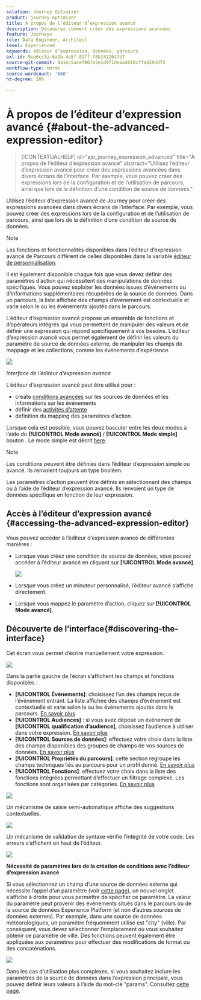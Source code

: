 ```yaml
---
solution: Journey Optimizer
product: journey optimizer
title: À propos de l’éditeur d’expression avancé
description: Découvrez comment créer des expressions avancées
feature: Journeys
role: Data Engineer, Architect
level: Experienced
keywords: éditeur d’expression, données, parcours
exl-id: 9ea6cc3a-6a1b-4e8f-82ff-f8b1812617d7
source-git-commit: 8a1ec5acef067e3e1d971deaa4b10cffa6294d75
workflow-type: tm+mt
source-wordcount: '668'
ht-degree: 28%

---
```


# À propos de l’éditeur d’expression avancé {#about-the-advanced-expression-editor}

>[!CONTEXTUALHELP]
>id="ajo_journey_expression_advanced"
>title="À propos de l’éditeur d’expression avancé"
>abstract="Utilisez l’éditeur d’expression avancé pour créer des expressions avancées dans divers écrans de l’interface. Par exemple, vous pouvez créer des expressions lors de la configuration et de l’utilisation de parcours, ainsi que lors de la définition d’une condition de source de données."

Utilisez l’éditeur d’expression avancé de Journey pour créer des expressions avancées dans divers écrans de l’interface. Par exemple, vous pouvez créer des expressions lors de la configuration et de l’utilisation de parcours, ainsi que lors de la définition d’une condition de source de données.

>[!NOTE]
>
>Les fonctions et fonctionnalités disponibles dans l’éditeur d’expression avancé de Parcours diffèrent de celles disponibles dans la variable [éditeur de personnalisation](../../personalization/functions/functions.md).

Il est également disponible chaque fois que vous devez définir des paramètres d’action qui nécessitent des manipulations de données spécifiques. Vous pouvez exploiter les données issues d’événements ou d’informations supplémentaires récupérées de la source de données.
Dans un parcours, la liste affichée des champs d’événement est contextuelle et varie selon le ou les événements ajoutés dans le parcours.

L’éditeur d’expression avancé propose un ensemble de fonctions et d’opérateurs intégrés qui vous permettent de manipuler des valeurs et de définir une expression qui répond spécifiquement à vos besoins. L’éditeur d’expression avancé vous permet également de définir les valeurs du paramètre de source de données externe, de manipuler les champs de mappage et les collections, comme les événements d’expérience.

![](../assets/journey65.png)

_Interface de l’éditeur d’expression avancé_

L’éditeur d’expression avancé peut être utilisé pour :

* create [conditions avancées](../condition-activity.md#about_condition) sur les sources de données et les informations sur les événements
* définir des [activités d’attente](../wait-activity.md#custom)
* définition du mapping des paramètres d’action

Lorsque cela est possible, vous pouvez basculer entre les deux modes à l’aide du **[!UICONTROL Mode avancé]** / **[!UICONTROL Mode simple]** bouton . Le mode simple est décrit [here](../condition-activity.md#about_condition).

>[!NOTE]
>
>Les conditions peuvent être définies dans l’éditeur d’expression simple ou avancé. Ils renvoient toujours un type booléen.
>
>Les paramètres d’action peuvent être définis en sélectionnant des champs ou à l’aide de l’éditeur d’expression avancé. Ils renvoient un type de données spécifique en fonction de leur expression.

## Accès à l’éditeur d’expression avancé {#accessing-the-advanced-expression-editor}

Vous pouvez accéder à l’éditeur d’expression avancé de différentes manières :

* Lorsque vous créez une condition de source de données, vous pouvez accéder à l’éditeur avancé en cliquant sur **[!UICONTROL Mode avancé]**.

  ![](../assets/journeyuc2_33.png)

* Lorsque vous créez un minuteur personnalisé, l’éditeur avancé s’affiche directement.
* Lorsque vous mappez le paramètre d’action, cliquez sur **[!UICONTROL Mode avancé]**.

## Découverte de l’interface{#discovering-the-interface}

Cet écran vous permet d’écrire manuellement votre expression.

![](../assets/journey70.png)

Dans la partie gauche de l’écran s’affichent les champs et fonctions disponibles :

* **[!UICONTROL Événements]**: choisissez l’un des champs reçus de l’événement entrant. La liste affichée des champs d’événement est contextuelle et varie selon le ou les événements ajoutés dans le parcours. [En savoir plus](../../event/about-events.md)
* **[!UICONTROL Audiences]** : si vous avez déposé un événement de **[!UICONTROL qualification d’audience]**, choisissez l’audience à utiliser dans votre expression. [En savoir plus](../condition-activity.md#using-a-segment)
* **[!UICONTROL Sources de données]**: effectuez votre choix dans la liste des champs disponibles des groupes de champs de vos sources de données. [En savoir plus](../../datasource/about-data-sources.md)
* **[!UICONTROL Propriétés du parcours]**: cette section regroupe les champs techniques liés au parcours pour un profil donné. [En savoir plus](journey-properties.md)
* **[!UICONTROL Fonctions]**: effectuez votre choix dans la liste des fonctions intégrées permettant d’effectuer un filtrage complexe. Les fonctions sont organisées par catégories. [En savoir plus](functions.md)

![](../assets/journey65.png)

Un mécanisme de saisie semi-automatique affiche des suggestions contextuelles.

![](../assets/journey68.png)

Un mécanisme de validation de syntaxe vérifie l’intégrité de votre code. Les erreurs s’affichent en haut de l’éditeur.

![](../assets/journey69.png)

**Nécessité de paramètres lors de la création de conditions avec l’éditeur d’expression avancé**

Si vous sélectionnez un champ d’une source de données externe qui nécessite l’appel d’un paramètre (voir [cette page](../../datasource/external-data-sources.md)), un nouvel onglet s’affiche à droite pour vous permettre de spécifier ce paramètre. La valeur du paramètre peut provenir des événements situés dans le parcours ou de la source de données Experience Platform (et non d’autres sources de données externes). Par exemple, dans une source de données météorologiques, un paramètre fréquemment utilisé est &quot;city&quot; (ville). Par conséquent, vous devez sélectionner l’emplacement où vous souhaitez obtenir ce paramètre de ville. Des fonctions peuvent également être appliquées aux paramètres pour effectuer des modifications de format ou des concaténations.

![](../assets/journeyuc2_19.png)

Dans les cas d’utilisation plus complexes, si vous souhaitez inclure les paramètres de la source de données dans l’expression principale, vous pouvez définir leurs valeurs à l’aide du mot-clé &quot;params&quot;. Consultez [cette page](../expression/field-references.md).
